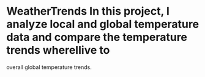 # WeatherTrends In this project, I  analyze local and global temperature data and compare the temperature trends whereIlive to 
overall global temperature trends. 
